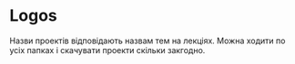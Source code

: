 # Logos
Назви проектів відповідають назвам тем на лекціях.
Можна ходити по усіх папках і скачувати проекти скільки закгодно.
